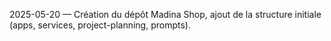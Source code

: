 2025-05-20 — Création du dépôt Madina Shop, ajout de la structure initiale (apps, services, project-planning, prompts).
